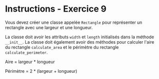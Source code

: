 # Instructions - Exercice 9

Vous devez créer une classe appelée `Rectangle` pour représenter un rectangle avec une largeur et une longueur. 

La classe doit avoir les attributs `width` et `length` initialisés dans la méthode `__init__`. La classe doit également avoir des méthodes pour calculer l'aire du rectangle `calculate_area` et le périmètre du rectangle `calculate_perimeter`.

Aire = largeur * longueur

Périmètre = 2 * (largeur + longueur)
